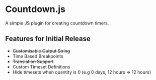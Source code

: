 # Countdown.js

A simple JS plugin for creating countdown timers.


## Features for Initial Release

* ~~Customisable Output String~~
* Time Based Breakpoints
* ~~Translation Support~~
* Custom Timeset Definitions
* Hide timesets when quantity is 0 (e.g 0 days, 12 hours => 12 hours)
